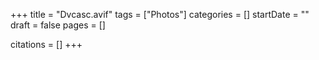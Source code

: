 +++
title = "Dvcasc.avif"
tags = ["Photos"]
categories = []
startDate = ""
draft = false
pages = []

citations = []
+++
